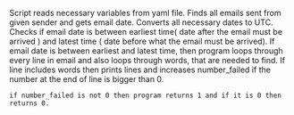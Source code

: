 Script reads necessary variables from yaml file.
	Finds all emails sent from given sender and gets email date.
	Converts all necessary dates to UTC. 
	Checks if email date is between earliest time( date after the email must be arrived ) and latest time ( date before what the email must be arrived). 
	If email date is between earliest and latest time, then program loops through every line in email and also loops through words, that are needed to find.
	If line includes words then prints lines and increases number_failed if the number at the end of line is bigger than 0.

	if number_failed is not 0 then program returns 1 and if it is 0 then returns 0.  
